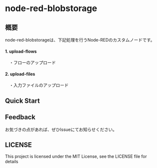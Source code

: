 # node-red-blobstorage

## 概要
node-red-blobstorageは、下記処理を行うNode-REDのカスタムノードです。

#### 1. upload-flows

&emsp;・フローのアップロード

#### 2. upload-files

&emsp;・入力ファイルのアップロード

## Quick Start

## Feedback
お気づきの点があれば、ぜひIssueにてお知らせください。

## LICENSE
This project is licensed under the MIT License, see the LICENSE file for details